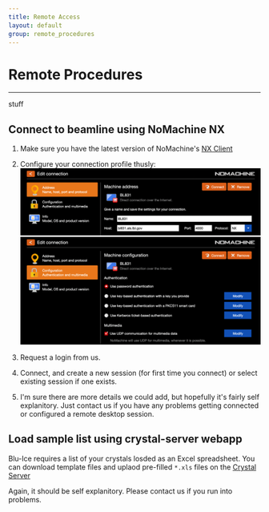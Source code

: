 ```yaml
---
title: Remote Access
layout: default
group: remote_procedures
---
```


# Remote Procedures

---

stuff

## Connect to beamline using NoMachine NX

1. Make sure you have the latest version of NoMachine's [NX Client](https://www.nomachine.com/download)  

2. Configure your connection profile thusly:
  ![Image of NX Connection Profile 1](/assets/images/nx_setup_1.png)
  ![Image of NX Connection Profile 2](/assets/images/nx_setup_2.png)

3. Request a login from us.
4. Connect, and create a new session (for first time you connect) or select existing session if one
   exists.
5. I'm sure there are more details we could add, but hopefully it's fairly self explanitory. Just 
   contact us if you have any problems getting connected or configured a remote desktop session.

## Load sample list using crystal-server webapp

Blu-Ice requires a list of your crystals losded as an Excel spreadsheet. You can download template
files and uplaod pre-filled `*.xls` files on the [Crystal Server](https://bl831.als.lbl.gov/crystal-server)

Again, it should be self explanitory. Please contact us if you run into problems.